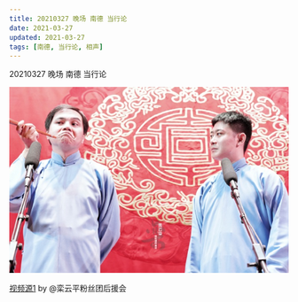 ```yaml
---
title: 20210327 晚场 南德 当行论
date: 2021-03-27
updated: 2021-03-27
tags: [南德, 当行论, 相声] 
---
```

20210327 晚场 南德 当行论

![](https://raw.githubusercontent.com/rhenginium/image/main/007aVJ83ly1goytiwas74j332o21s4qu.jpg)

[视频源1](https://m.weibo.cn/detail/4619486261676858) by @栾云平粉丝团后援会